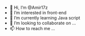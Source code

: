 - 👋 Hi, I’m @Amir17z
- 👀 I’m interested in front-end
- 🌱 I’m currently learning Java script 
- 💞️ I’m looking to collaborate on ...
- 📫 How to reach me ...

<!---
Amir17z/Amir17z is a ✨ special ✨ repository because its `README.md` (this file) appears on your GitHub profile.
You can click the Preview link to take a look at your changes.
--->

